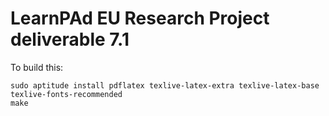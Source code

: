 # LearnPAd EU Research Project deliverable 7.1

To build this:

    sudo aptitude install pdflatex texlive-latex-extra texlive-latex-base texlive-fonts-recommended
    make
